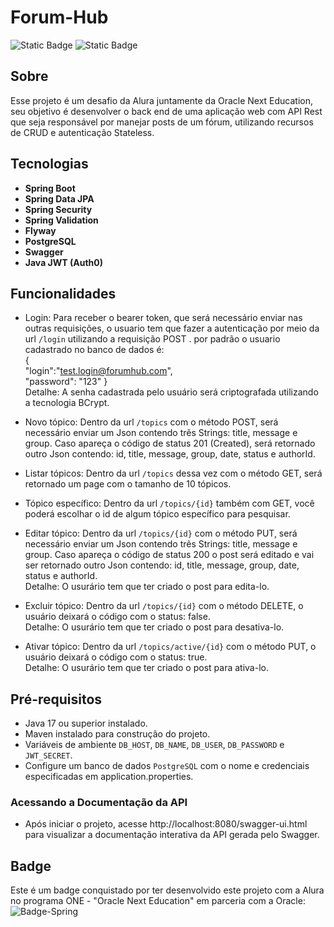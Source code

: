 # Forum-Hub
![Static Badge](https://img.shields.io/badge/Spring-Green)
![Static Badge](https://img.shields.io/github/license/Mangabas/forum-hub.svg)


## Sobre
Esse projeto é um desafio da Alura juntamente da Oracle Next Education, seu objetivo é desenvolver o back end de uma aplicação web com
API Rest que seja responsável por manejar posts de um fórum, utilizando recursos de CRUD e autenticação Stateless.

## Tecnologias
- **Spring Boot**
- **Spring Data JPA**
- **Spring Security**
- **Spring Validation**
- **Flyway**
- **PostgreSQL**
- **Swagger**
- **Java JWT (Auth0)**

## Funcionalidades
- Login: Para receber o bearer token, que será necessário enviar nas outras requisições, o usuario tem que fazer a autenticação por meio da url `/login` utilizando a requisição POST
  . por padrão o usuario cadastrado no banco
  de dados é:  
  {  
  "login":"test.login@forumhub.com",  
  "password": "123"
  }  
  Detalhe: A senha cadastrada pelo usuário será criptografada utilizando a tecnologia BCrypt.

- Novo tópico: Dentro da url `/topics` com o método POST, será necessário enviar um Json contendo três Strings: title, message e group. Caso apareça o código de status 201 (Created), será retornado outro Json contendo: id, title, message, group, date, status e authorId.

- Listar tópicos: Dentro da url `/topics` dessa vez com o método GET, será retornado um page com o tamanho de 10 tópicos.

- Tópico específico: Dentro da url `/topics/{id}` também com GET, você poderá escolhar o id de algum tópico específico para pesquisar.

- Editar tópico: Dentro da url `/topics/{id}` com o método PUT, será necessário enviar um Json contendo três Strings: title, message e group. Caso apareça o código de status 200 o post será editado e vai ser retornado outro Json contendo: id, title, message, group, date, status e authorId.  
Detalhe: O usurário tem que ter criado o post para edita-lo.

- Excluir tópico: Dentro da url `/topics/{id}` com o método DELETE, o usuário deixará o código com o status: false.  
Detalhe: O usurário tem que ter criado o post para desativa-lo.

- Ativar tópico: Dentro da url `/topics/active/{id}` com o método PUT, o usuário deixará o código com o status: true.  
Detalhe: O usurário tem que ter criado o post para ativa-lo.

## Pré-requisitos

- Java 17 ou superior instalado.
- Maven instalado para construção do projeto.
- Variáveis de ambiente `DB_HOST`, `DB_NAME`, `DB_USER`, `DB_PASSWORD` e `JWT_SECRET`.
- Configure um banco de dados `PostgreSQL` com o nome e credenciais especificadas em application.properties.

### Acessando a Documentação da API
- Após iniciar o projeto, acesse http://localhost:8080/swagger-ui.html para visualizar a documentação interativa da API gerada pelo Swagger.

## Badge
Este é um badge conquistado por ter desenvolvido este projeto com a Alura no programa ONE - "Oracle Next Education" em parceria com a Oracle:  
![Badge-Spring](https://github.com/user-attachments/assets/e91c17d2-e3c8-49f3-94d7-d130fbef63e2)


